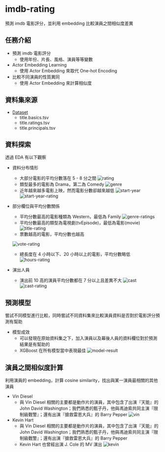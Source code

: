 # imdb-rating
預測 imdb 電影評分，並利用 embedding 比較演員之間相似度差異

## 任務介紹
- 預測 imdb 電影評分
  - 使用年份、片長、風格、演員等等變數
- Actor Embedding Learning
  - 使用 Actor Embedding 來取代 One-hot Encoding
- 比較不同演員的性質異同
  - 使用 Actor Embedding 來計算相似度

## 資料集來源
- [Dataset](https://www.kaggle.com/datasets/ashirwadsangwan/imdb-dataset)
  - title.basics.tsv
  - title.ratings.tsv
  - title.principals.tsv

## 資料探索
透過 EDA 有以下觀察
- 資料分布情形
  - 大部分電影的平均分數落在 5 - 8 分之間
  ![rating](img/avg-rating.png)
  - 類型最多的電影為 Drama，第二為 Comedy
  ![genre](img/genre.png)
  - 近年越來越多電影上映，然而電影分數卻越來越低
  ![start-year](img/start-year.png)
  ![start-year-rating](img/start-year-rating.png)
- 部分欄位與平均分數關係
  - 平均分數最高的電影種類為 Western，最低為 Family
  ![genre-ratings](img/genre-ratings.png)
  - 平均分數最高的類型為電視劇(tvEpisode)，最低為電影(movie)
  ![title-rating](img/title-rating.png)
  - 票數越高的電影，平均分數也越高
  
  ![vote-rating](img/vote-rating.png)
  - 總長度在 4 小時以下、20 小時以上的電影，平均分數略低
  ![hours-rating](img/hours-rating.png)
- 演出人員
  - 演出前 10 高的演員平均分數都在 7 分以上且差異不大
  ![cast](img/cast.png)
  ![cast-rating](img/cast-rating.png)
 
## 預測模型
嘗試不同模型進行比較，同時嘗試不同資料集來比較演員資料是否對於電影評分預測有幫助
- 模型成效
  - 可以發現在原始資料集之下，加入演員以及幕後人員的資料欄位對於預測結果是有幫助的
  - XGBoost 在所有模型當中表現最佳
![model-result](img/model-result.png)

## 演員之間相似度計算
利用演員的 embedding，計算 cosine similarity，找出與某一演員最相關的其他演員
- Vin Diesel
  - 與 Vin Diesel 相關的主要都是動作片的演員，其中包含了出演『天能』的 John David Washington；我們熟悉的甄子丹，他與馮迪索共同主演『限制級戰警』；還有出演『搶救雷恩大兵』的 Barry Pepper
![vin](img/vin.png)
- Kevin Hart
  - 與 Vin Diesel 相關的主要都是動作片的演員，其中包含了出演『天能』的 John David Washington；我們熟悉的甄子丹，他與馮迪索共同主演『限制級戰警』；還有出演『搶救雷恩大兵』的 Barry Pepper
  - Kevin Hart 也曾經出演 J. Cole 的 MV 演出
![kevin](img/kevin.png)


 
 
 
